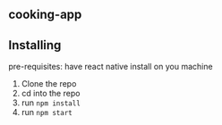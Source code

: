 ## cooking-app

## Installing
pre-requisites: have react native install on you machine
1. Clone the repo
2. cd into the repo
3. run ```npm install```
4. run ```npm start```
